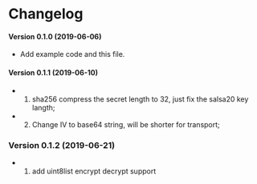 Changelog
=========


#### Version 0.1.0 (2019-06-06)

* Add example code and this file.

#### Version 0.1.1 (2019-06-10)

* 1. sha256 compress the secret length to 32, just fix the salsa20 key langth;
* 2. Change IV to base64 string, will be shorter for transport;

### Version 0.1.2 (2019-06-21)
* 1. add uint8list encrypt decrypt support
